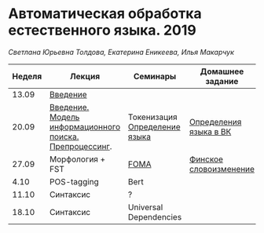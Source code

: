 # Автоматическая обработка естественного языка. 2019
*Светлана Юрьевна Толдова, Екатерина Еникеева, Илья Макарчук*

|Неделя|Лекция|Семинары|Домашнее задание|Дедлайн|
|-|-|-|-|-|
|13.09|[Введение](https://github.com/xngoli/nlp2019/raw/master/lectures/%D0%9B1_%D0%92%D0%B2%D0%B5%D0%B4%D0%B5%D0%BD%D0%B8%D0%B5.pdf)||||
|20.09|[Введение. Модель информационного поиска.](https://github.com/xngoli/nlp2019/raw/master/lectures/%D0%9B1_%D0%92%D0%B2%D0%B5%D0%B4%D0%B5%D0%BD%D0%B8%D0%B5.pdf) [Препроцессинг](https://github.com/xngoli/nlp2019/raw/master/lectures/CL1_3L_preprocessing.pdf).|Токенизация <br> [Определение языка](https://github.com/xngoli/nlp2019/blob/master/seminars/2_Language_Detection.ipynb)|[Определения языка в ВК](https://github.com/xngoli/nlp2019/blob/master/hometasks/HW1_language_detection.ipynb)|10:00 30.09|
|27.09|Морфология + FST|[FOMA](https://github.com/xngoli/nlp2019/tree/master/seminars/FOMA)|[Финское словоизменение](https://github.com/xngoli/nlp2019/tree/master/hometasks/FOMA)|10:00 7.10|
|4.10|POS-tagging|Bert|||
|11.10|Синтаксис|?|||
|18.10|Синтаксис|Universal Dependencies|||
